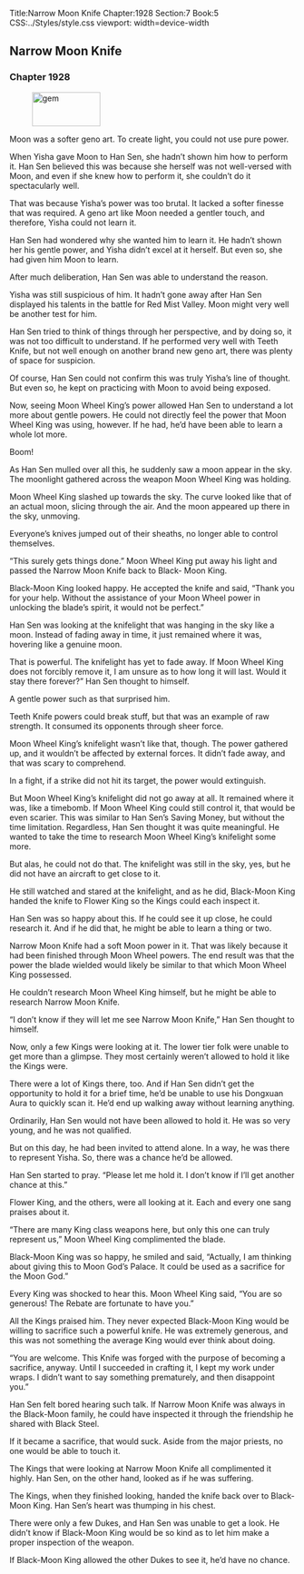 Title:Narrow Moon Knife 
Chapter:1928 
Section:7 
Book:5 
CSS:../Styles/style.css 
viewport: width=device-width
  
## Narrow Moon Knife
### Chapter 1928 
<figure>
	<img src="../Images/gem.gif" alt="gem" id="gem" width="120" height="60" />
</figure>
  

  
  Moon was a softer geno art. To create light, you could not use pure power.

When Yisha gave Moon to Han Sen, she hadn’t shown him how to perform it. Han Sen believed this was because she herself was not well-versed with Moon, and even if she knew how to perform it, she couldn’t do it spectacularly well.

That was because Yisha’s power was too brutal. It lacked a softer finesse that was required. A geno art like Moon needed a gentler touch, and therefore, Yisha could not learn it.

Han Sen had wondered why she wanted him to learn it. He hadn’t shown her his gentle power, and Yisha didn’t excel at it herself. But even so, she had given him Moon to learn.

After much deliberation, Han Sen was able to understand the reason.

Yisha was still suspicious of him. It hadn’t gone away after Han Sen displayed his talents in the battle for Red Mist Valley. Moon might very well be another test for him.

Han Sen tried to think of things through her perspective, and by doing so, it was not too difficult to understand. If he performed very well with Teeth Knife, but not well enough on another brand new geno art, there was plenty of space for suspicion.

Of course, Han Sen could not confirm this was truly Yisha’s line of thought. But even so, he kept on practicing with Moon to avoid being exposed.

Now, seeing Moon Wheel King’s power allowed Han Sen to understand a lot more about gentle powers. He could not directly feel the power that Moon Wheel King was using, however. If he had, he’d have been able to learn a whole lot more.

Boom!

As Han Sen mulled over all this, he suddenly saw a moon appear in the sky. The moonlight gathered across the weapon Moon Wheel King was holding.

Moon Wheel King slashed up towards the sky. The curve looked like that of an actual moon, slicing through the air. And the moon appeared up there in the sky, unmoving.

Everyone’s knives jumped out of their sheaths, no longer able to control themselves.

“This surely gets things done.” Moon Wheel King put away his light and passed the Narrow Moon Knife back to Black- Moon King.

Black-Moon King looked happy. He accepted the knife and said, “Thank you for your help. Without the assistance of your Moon Wheel power in unlocking the blade’s spirit, it would not be perfect.”

Han Sen was looking at the knifelight that was hanging in the sky like a moon. Instead of fading away in time, it just remained where it was, hovering like a genuine moon.

That is powerful. The knifelight has yet to fade away. If Moon Wheel King does not forcibly remove it, I am unsure as to how long it will last. Would it stay there forever?” Han Sen thought to himself.

A gentle power such as that surprised him.

Teeth Knife powers could break stuff, but that was an example of raw strength. It consumed its opponents through sheer force.

Moon Wheel King’s knifelight wasn’t like that, though. The power gathered up, and it wouldn’t be affected by external forces. It didn’t fade away, and that was scary to comprehend.

In a fight, if a strike did not hit its target, the power would extinguish.

But Moon Wheel King’s knifelight did not go away at all. It remained where it was, like a timebomb. If Moon Wheel King could still control it, that would be even scarier. This was similar to Han Sen’s Saving Money, but without the time limitation. Regardless, Han Sen thought it was quite meaningful. He wanted to take the time to research Moon Wheel King’s knifelight some more.

But alas, he could not do that. The knifelight was still in the sky, yes, but he did not have an aircraft to get close to it.

He still watched and stared at the knifelight, and as he did, Black-Moon King handed the knife to Flower King so the Kings could each inspect it.

Han Sen was so happy about this. If he could see it up close, he could research it. And if he did that, he might be able to learn a thing or two.

Narrow Moon Knife had a soft Moon power in it. That was likely because it had been finished through Moon Wheel powers. The end result was that the power the blade wielded would likely be similar to that which Moon Wheel King possessed.

He couldn’t research Moon Wheel King himself, but he might be able to research Narrow Moon Knife.

“I don’t know if they will let me see Narrow Moon Knife,” Han Sen thought to himself.

Now, only a few Kings were looking at it. The lower tier folk were unable to get more than a glimpse. They most certainly weren’t allowed to hold it like the Kings were.

There were a lot of Kings there, too. And if Han Sen didn’t get the opportunity to hold it for a brief time, he’d be unable to use his Dongxuan Aura to quickly scan it. He’d end up walking away without learning anything.

Ordinarily, Han Sen would not have been allowed to hold it. He was so very young, and he was not qualified.

But on this day, he had been invited to attend alone. In a way, he was there to represent Yisha. So, there was a chance he’d be allowed.

Han Sen started to pray. “Please let me hold it. I don’t know if I’ll get another chance at this.”

Flower King, and the others, were all looking at it. Each and every one sang praises about it.

“There are many King class weapons here, but only this one can truly represent us,” Moon Wheel King complimented the blade.

Black-Moon King was so happy, he smiled and said, “Actually, I am thinking about giving this to Moon God’s Palace. It could be used as a sacrifice for the Moon God.”

Every King was shocked to hear this. Moon Wheel King said, “You are so generous! The Rebate are fortunate to have you.”

All the Kings praised him. They never expected Black-Moon King would be willing to sacrifice such a powerful knife. He was extremely generous, and this was not something the average King would ever think about doing.

“You are welcome. This Knife was forged with the purpose of becoming a sacrifice, anyway. Until I succeeded in crafting it, I kept my work under wraps. I didn’t want to say something prematurely, and then disappoint you.”

Han Sen felt bored hearing such talk. If Narrow Moon Knife was always in the Black-Moon family, he could have inspected it through the friendship he shared with Black Steel.

If it became a sacrifice, that would suck. Aside from the major priests, no one would be able to touch it.

The Kings that were looking at Narrow Moon Knife all complimented it highly. Han Sen, on the other hand, looked as if he was suffering.

The Kings, when they finished looking, handed the knife back over to Black-Moon King. Han Sen’s heart was thumping in his chest.

There were only a few Dukes, and Han Sen was unable to get a look. He didn’t know if Black-Moon King would be so kind as to let him make a proper inspection of the weapon.

If Black-Moon King allowed the other Dukes to see it, he’d have no chance.
